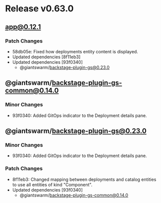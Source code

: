 # Release v0.63.0

## app@0.12.1

### Patch Changes

- 58db05e: Fixed how deployments entity content is displayed.
- Updated dependencies [8f11eb3]
- Updated dependencies [93f0340]
  - @giantswarm/backstage-plugin-gs@0.23.0

## @giantswarm/backstage-plugin-gs-common@0.14.0

### Minor Changes

- 93f0340: Added GitOps indicator to the Deployment details pane.

## @giantswarm/backstage-plugin-gs@0.23.0

### Minor Changes

- 93f0340: Added GitOps indicator to the Deployment details pane.

### Patch Changes

- 8f11eb3: Changed mapping between deployments and catalog entities to use all entities of kind "Component".
- Updated dependencies [93f0340]
  - @giantswarm/backstage-plugin-gs-common@0.14.0

